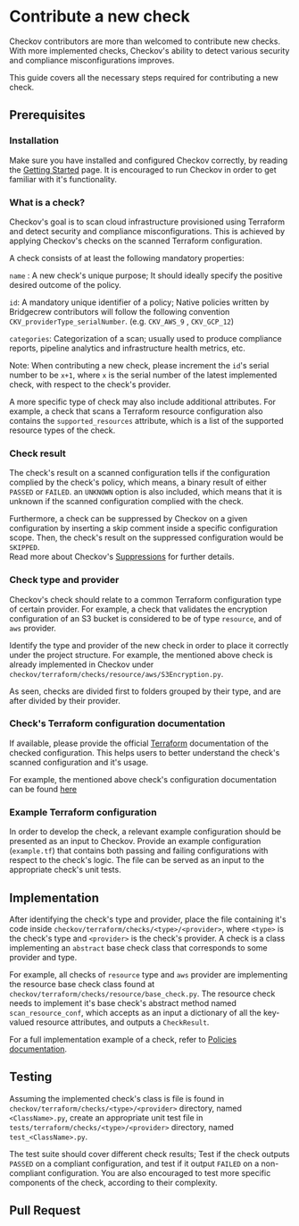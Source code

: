 # Contribute a new check

Checkov contributors are more than welcomed to contribute new checks. With more implemented checks, Checkov's ability to
detect various security and compliance misconfigurations improves. 

This guide covers all the necessary steps required for contributing a new check.

## Prerequisites
### Installation
Make sure you have installed and configured Checkov correctly, by reading the [Getting Started](../1.Introduction/Getting%20Started.md)
page.
It is encouraged to run Checkov in order to get familiar with it's functionality.

### What is a check?
Checkov's goal is to scan cloud infrastructure provisioned using Terraform and detect security and compliance misconfigurations.
This is achieved by applying Checkov's checks on the scanned Terraform configuration.

A check consists of at least the following mandatory properties:

``name`` : A new check's unique purpose; It should ideally specify the positive desired outcome of the policy.

``id``: A mandatory unique identifier of a policy; Native policies written by Bridgecrew contributors will follow the following convention ``CKV_providerType_serialNumber``. (e.g. `CKV_AWS_9` , `CKV_GCP_12`)

``categories``: Categorization of a scan; usually used to produce compliance reports, pipeline analytics and infrastructure health metrics, etc.

Note: When contributing a new check, please increment the `id`'s serial number to be `x+1`, where `x` is the serial number
of the latest implemented check, with respect to the check's provider.

A more specific type of check may also include additional attributes. For example, a check that scans a Terraform resource
configuration also contains the `supported_resources` attribute, which is a list of the supported resource types of the check.

### Check result

The check's result on a scanned configuration tells if the configuration complied by the check's policy, which means, 
a binary result of either `PASSED` or `FAILED`. an `UNKNOWN` option is also included, which means that it is unknown if 
the scanned configuration complied with the check.

Furthermore, a check can be suppressed by Checkov on a given configuration by inserting a skip comment inside a specific
configuration scope. Then, the check's result on the suppressed configuration would be `SKIPPED`.      
Read more about Checkov's [Suppressions](../3.Scans/resource-scans.md) for further details.
 
### Check type and provider
Checkov's check should relate to a common Terraform configuration type of certain provider. 
For example, a check that validates the encryption configuration of an S3 bucket is considered to be of type `resource`,
and of `aws` provider. 

Identify the type and provider of the new check in order to place it correctly under the project structure.
For example, the mentioned above check is already implemented in Checkov under `checkov/terraform/checks/resource/aws/S3Encryption.py`.

As seen, checks are divided first to folders grouped by their type, and are after divided by their provider.

### Check's Terraform configuration documentation

If available, please provide the official [Terraform](https://www.terraform.io/docs) documentation of the checked 
configuration. This helps users to better understand the check's scanned configuration and it's usage.

For example, the mentioned above check's configuration documentation can be found [here](https://www.terraform.io/docs/providers/aws/r/s3_bucket.html) 

### Example Terraform configuration
In order to develop the check, a relevant example configuration should be presented as an input to Checkov.
Provide an example configuration (`example.tf`) that contains both passing and failing configurations with respect to 
the check's logic.
The file can be served as an input to the appropriate check's unit tests. 

## Implementation

After identifying the check's type and provider, place the file containing it's code inside `checkov/terraform/checks/<type>/<provider>`,
where `<type>` is the check's type and `<provider>` is the check's provider.
A check is a class implementing an `abstract` base check class that corresponds to some provider and type. 

For example, all checks of `resource` type and `aws` provider are implementing the resource base check class found at 
`checkov/terraform/checks/resource/base_check.py`. The resource check needs to implement it's base check's abstract method named 
`scan_resource_conf`, which accepts as an input a dictionary of all the key-valued resource attributes, and outputs a `CheckResult`.

For a full implementation example of a check, refer to [Policies documentation](../1.Introduction/Policies.md).

## Testing

Assuming the implemented check's class is file is found in `checkov/terraform/checks/<type>/<provider>` directory, named
`<ClassName>.py`, create an appropriate unit test file in `tests/terraform/checks/<type>/<provider>` directory, named 
`test_<ClassName>.py`.

The test suite should cover different check results; Test if the check outputs `PASSED` on a compliant configuration,
and test if it output `FAILED` on a non-compliant configuration. You are also encouraged to test more specific 
components of the check, according to their complexity.

## Pull Request


